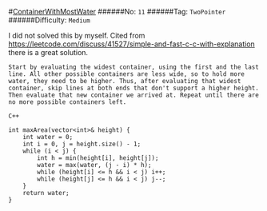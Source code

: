 #[ContainerWithMostWater](https://leetcode.com/problems/container-with-most-water/)
######No: `11`
######Tag: `TwoPointer`
######Difficulty: `Medium`

I did not solved this by myself. Cited from https://leetcode.com/discuss/41527/simple-and-fast-c-c-with-explanation
there is a great solution.
```
Start by evaluating the widest container, using the first and the last line. All other possible containers are less wide, so to hold more water, they need to be higher. Thus, after evaluating that widest container, skip lines at both ends that don't support a higher height. Then evaluate that new container we arrived at. Repeat until there are no more possible containers left.

C++

int maxArea(vector<int>& height) {
    int water = 0;
    int i = 0, j = height.size() - 1;
    while (i < j) {
        int h = min(height[i], height[j]);
        water = max(water, (j - i) * h);
        while (height[i] <= h && i < j) i++;
        while (height[j] <= h && i < j) j--;
    }
    return water;
}
```
